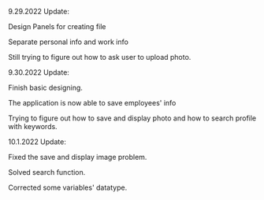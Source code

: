 9.29.2022 Update:

Design Panels for creating file

Separate personal info and work info

Still trying to figure out how to ask user to upload photo.


9.30.2022 Update:

Finish basic designing.

The application is now able to save employees' info

Trying to figure out how to save and display photo and how to search profile with keywords.

10.1.2022 Update:

Fixed the save and display image problem.

Solved search function.

Corrected some variables' datatype.
